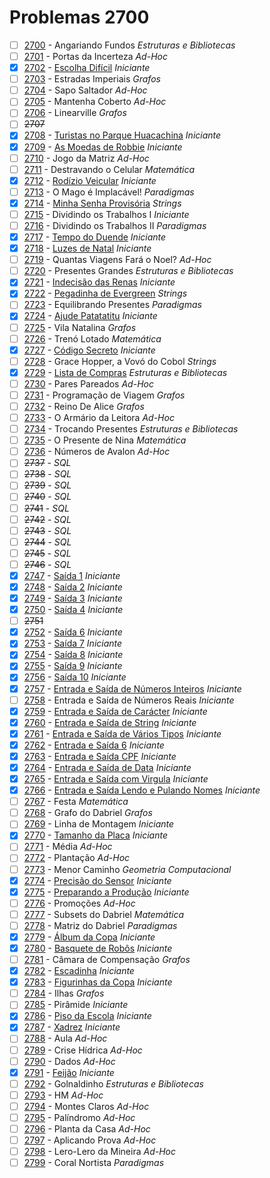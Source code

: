 # Problemas 2700

  - [ ]  [2700](https://www.urionlinejudge.com.br/judge/pt/problems/view/2700) - Angariando Fundos *Estruturas e Bibliotecas*
  - [ ]  [2701](https://www.urionlinejudge.com.br/judge/pt/problems/view/2701) - Portas da Incerteza *Ad-Hoc*
  - [x]  [2702](https://www.urionlinejudge.com.br/judge/pt/problems/view/2702) - [Escolha Difícil](https://github.com/potigol/uoj-potigol/blob/master/src/2700/2702.poti) *Iniciante*
  - [ ]  [2703](https://www.urionlinejudge.com.br/judge/pt/problems/view/2703) - Estradas Imperiais *Grafos*
  - [ ]  [2704](https://www.urionlinejudge.com.br/judge/pt/problems/view/2704) - Sapo Saltador *Ad-Hoc*
  - [ ]  [2705](https://www.urionlinejudge.com.br/judge/pt/problems/view/2705) - Mantenha Coberto *Ad-Hoc*
  - [ ]  [2706](https://www.urionlinejudge.com.br/judge/pt/problems/view/2706) - Linearville *Grafos*
  - [ ] ~~2707~~
  - [x]  [2708](https://www.urionlinejudge.com.br/judge/pt/problems/view/2708) - [Turistas no Parque Huacachina](https://github.com/potigol/uoj-potigol/blob/master/src/2700/2708.poti) *Iniciante*
  - [x]  [2709](https://www.urionlinejudge.com.br/judge/pt/problems/view/2709) - [As Moedas de Robbie](https://github.com/potigol/uoj-potigol/blob/master/src/2700/2709.poti) *Iniciante*
  - [ ]  [2710](https://www.urionlinejudge.com.br/judge/pt/problems/view/2710) - Jogo da Matriz *Ad-Hoc*
  - [ ]  [2711](https://www.urionlinejudge.com.br/judge/pt/problems/view/2711) - Destravando o Celular *Matemática*
  - [x]  [2712](https://www.urionlinejudge.com.br/judge/pt/problems/view/2712) - [Rodízio Veicular](https://github.com/potigol/uoj-potigol/blob/master/src/2700/2712.poti) *Iniciante*
  - [ ]  [2713](https://www.urionlinejudge.com.br/judge/pt/problems/view/2713) - O Mago é Implacável! *Paradigmas*
  - [x]  [2714](https://www.urionlinejudge.com.br/judge/pt/problems/view/2714) - [Minha Senha Provisória](https://github.com/potigol/uoj-potigol/blob/master/src/2700/2714.poti) *Strings*
  - [ ]  [2715](https://www.urionlinejudge.com.br/judge/pt/problems/view/2715) - Dividindo os Trabalhos I *Iniciante*
  - [ ]  [2716](https://www.urionlinejudge.com.br/judge/pt/problems/view/2716) - Dividindo os Trabalhos II *Paradigmas*
  - [x]  [2717](https://www.urionlinejudge.com.br/judge/pt/problems/view/2717) - [Tempo do Duende](https://github.com/potigol/uoj-potigol/blob/master/src/2700/2717.poti) *Iniciante*
  - [x]  [2718](https://www.urionlinejudge.com.br/judge/pt/problems/view/2718) - [Luzes de Natal](https://github.com/potigol/uoj-potigol/blob/master/src/2700/2718.poti) *Iniciante*
  - [ ]  [2719](https://www.urionlinejudge.com.br/judge/pt/problems/view/2719) - Quantas Viagens Fará o Noel? *Ad-Hoc*
  - [ ]  [2720](https://www.urionlinejudge.com.br/judge/pt/problems/view/2720) - Presentes Grandes *Estruturas e Bibliotecas*
  - [x]  [2721](https://www.urionlinejudge.com.br/judge/pt/problems/view/2721) - [Indecisão das Renas](https://github.com/potigol/uoj-potigol/blob/master/src/2700/2721.poti) *Iniciante*
  - [x]  [2722](https://www.urionlinejudge.com.br/judge/pt/problems/view/2722) - [Pegadinha de Evergreen](https://github.com/potigol/uoj-potigol/blob/master/src/2700/2722.poti) *Strings*
  - [ ]  [2723](https://www.urionlinejudge.com.br/judge/pt/problems/view/2723) - Equilibrando Presentes *Paradigmas*
  - [x]  [2724](https://www.urionlinejudge.com.br/judge/pt/problems/view/2724) - [Ajude Patatatitu](https://github.com/potigol/uoj-potigol/blob/master/src/2700/2724.poti) *Iniciante*
  - [ ]  [2725](https://www.urionlinejudge.com.br/judge/pt/problems/view/2725) - Vila Natalina *Grafos*
  - [ ]  [2726](https://www.urionlinejudge.com.br/judge/pt/problems/view/2726) - Trenó Lotado *Matemática*
  - [x]  [2727](https://www.urionlinejudge.com.br/judge/pt/problems/view/2727) - [Código Secreto](https://github.com/potigol/uoj-potigol/blob/master/src/2700/2727.poti) *Iniciante*
  - [ ]  [2728](https://www.urionlinejudge.com.br/judge/pt/problems/view/2728) - Grace Hopper, a Vovó do Cobol *Strings*
  - [x]  [2729](https://www.urionlinejudge.com.br/judge/pt/problems/view/2729) - [Lista de Compras](https://github.com/potigol/uoj-potigol/blob/master/src/2700/2729.poti) *Estruturas e Bibliotecas*
  - [ ]  [2730](https://www.urionlinejudge.com.br/judge/pt/problems/view/2730) - Pares Pareados *Ad-Hoc*
  - [ ]  [2731](https://www.urionlinejudge.com.br/judge/pt/problems/view/2731) - Programação de Viagem *Grafos*
  - [ ]  [2732](https://www.urionlinejudge.com.br/judge/pt/problems/view/2732) - Reino De Alice *Grafos*
  - [ ]  [2733](https://www.urionlinejudge.com.br/judge/pt/problems/view/2733) - O Armário da Leitora *Ad-Hoc*
  - [ ]  [2734](https://www.urionlinejudge.com.br/judge/pt/problems/view/2734) - Trocando Presentes *Estruturas e Bibliotecas*
  - [ ]  [2735](https://www.urionlinejudge.com.br/judge/pt/problems/view/2735) - O Presente de Nina *Matemática*
  - [ ]  [2736](https://www.urionlinejudge.com.br/judge/pt/problems/view/2736) - Números de Avalon *Ad-Hoc*
  - [ ]  ~~2737~~ - *SQL*
  - [ ]  ~~2738~~ - *SQL*
  - [ ]  ~~2739~~ - *SQL*
  - [ ]  ~~2740~~ - *SQL*
  - [ ]  ~~2741~~ - *SQL*
  - [ ]  ~~2742~~ - *SQL*
  - [ ]  ~~2743~~ - *SQL*
  - [ ]  ~~2744~~ - *SQL*
  - [ ]  ~~2745~~ - *SQL*
  - [ ]  ~~2746~~ - *SQL*
  - [x]  [2747](https://www.urionlinejudge.com.br/judge/pt/problems/view/2747) - [Saída 1](https://github.com/potigol/uoj-potigol/blob/master/src/2700/2747.poti) *Iniciante*
  - [x]  [2748](https://www.urionlinejudge.com.br/judge/pt/problems/view/2748) - [Saída 2](https://github.com/potigol/uoj-potigol/blob/master/src/2700/2748.poti) *Iniciante*
  - [x]  [2749](https://www.urionlinejudge.com.br/judge/pt/problems/view/2749) - [Saída 3](https://github.com/potigol/uoj-potigol/blob/master/src/2700/2749.poti) *Iniciante*
  - [x]  [2750](https://www.urionlinejudge.com.br/judge/pt/problems/view/2750) - [Saída 4](https://github.com/potigol/uoj-potigol/blob/master/src/2700/2750.poti) *Iniciante*
  - [ ] ~~2751~~
  - [x]  [2752](https://www.urionlinejudge.com.br/judge/pt/problems/view/2752) - [Saída 6](https://github.com/potigol/uoj-potigol/blob/master/src/2700/2752.poti) *Iniciante*
  - [x]  [2753](https://www.urionlinejudge.com.br/judge/pt/problems/view/2753) - [Saída 7](https://github.com/potigol/uoj-potigol/blob/master/src/2700/2753.poti) *Iniciante*
  - [x]  [2754](https://www.urionlinejudge.com.br/judge/pt/problems/view/2754) - [Saída 8](https://github.com/potigol/uoj-potigol/blob/master/src/2700/2754.poti) *Iniciante*
  - [x]  [2755](https://www.urionlinejudge.com.br/judge/pt/problems/view/2755) - [Saída 9](https://github.com/potigol/uoj-potigol/blob/master/src/2700/2755.poti) *Iniciante*
  - [x]  [2756](https://www.urionlinejudge.com.br/judge/pt/problems/view/2756) - [Saída 10](https://github.com/potigol/uoj-potigol/blob/master/src/2700/2756.poti) *Iniciante*
  - [x]  [2757](https://www.urionlinejudge.com.br/judge/pt/problems/view/2757) - [Entrada e Saída de Números Inteiros](https://github.com/potigol/uoj-potigol/blob/master/src/2700/2757.poti) *Iniciante*
  - [ ]  [2758](https://www.urionlinejudge.com.br/judge/pt/problems/view/2758) - Entrada e Saída de Números Reais *Iniciante*
  - [x]  [2759](https://www.urionlinejudge.com.br/judge/pt/problems/view/2759) - [Entrada e Saída de Carácter](https://github.com/potigol/uoj-potigol/blob/master/src/2700/2759.poti) *Iniciante*
  - [x]  [2760](https://www.urionlinejudge.com.br/judge/pt/problems/view/2760) - [Entrada e Saída de String](https://github.com/potigol/uoj-potigol/blob/master/src/2700/2760.poti) *Iniciante*
  - [x]  [2761](https://www.urionlinejudge.com.br/judge/pt/problems/view/2761) - [Entrada e Saída de Vários Tipos](https://github.com/potigol/uoj-potigol/blob/master/src/2700/2761.poti) *Iniciante*
  - [x]  [2762](https://www.urionlinejudge.com.br/judge/pt/problems/view/2762) - [Entrada e Saída 6](https://github.com/potigol/uoj-potigol/blob/master/src/2700/2762.poti) *Iniciante*
  - [x]  [2763](https://www.urionlinejudge.com.br/judge/pt/problems/view/2763) - [Entrada e Saída CPF](https://github.com/potigol/uoj-potigol/blob/master/src/2700/2763.poti) *Iniciante*
  - [x]  [2764](https://www.urionlinejudge.com.br/judge/pt/problems/view/2764) - [Entrada e Saída de Data](https://github.com/potigol/uoj-potigol/blob/master/src/2700/2764.poti) *Iniciante*
  - [x]  [2765](https://www.urionlinejudge.com.br/judge/pt/problems/view/2765) - [Entrada e Saída com Virgula](https://github.com/potigol/uoj-potigol/blob/master/src/2700/2765.poti) *Iniciante*
  - [x]  [2766](https://www.urionlinejudge.com.br/judge/pt/problems/view/2766) - [Entrada e Saída Lendo e Pulando Nomes](https://github.com/potigol/uoj-potigol/blob/master/src/2700/2766.poti) *Iniciante*
  - [ ]  [2767](https://www.urionlinejudge.com.br/judge/pt/problems/view/2767) - Festa *Matemática*
  - [ ]  [2768](https://www.urionlinejudge.com.br/judge/pt/problems/view/2768) - Grafo do Dabriel *Grafos*
  - [ ]  [2769](https://www.urionlinejudge.com.br/judge/pt/problems/view/2769) - Linha de Montagem *Iniciante*
  - [x]  [2770](https://www.urionlinejudge.com.br/judge/pt/problems/view/2770) - [Tamanho da Placa](https://github.com/potigol/uoj-potigol/blob/master/src/2700/2770.poti) *Iniciante*
  - [ ]  [2771](https://www.urionlinejudge.com.br/judge/pt/problems/view/2771) - Média *Ad-Hoc*
  - [ ]  [2772](https://www.urionlinejudge.com.br/judge/pt/problems/view/2772) - Plantação *Ad-Hoc*
  - [ ]  [2773](https://www.urionlinejudge.com.br/judge/pt/problems/view/2773) - Menor Caminho *Geometria Computacional*
  - [x]  [2774](https://www.urionlinejudge.com.br/judge/pt/problems/view/2774) - [Precisão do Sensor](https://github.com/potigol/uoj-potigol/blob/master/src/2700/2774.poti) *Iniciante*
  - [x]  [2775](https://www.urionlinejudge.com.br/judge/pt/problems/view/2775) - [Preparando a Produção](https://github.com/potigol/uoj-potigol/blob/master/src/2700/2775.poti) *Iniciante*
  - [ ]  [2776](https://www.urionlinejudge.com.br/judge/pt/problems/view/2776) - Promoções *Ad-Hoc*
  - [ ]  [2777](https://www.urionlinejudge.com.br/judge/pt/problems/view/2777) - Subsets do Dabriel *Matemática*
  - [ ]  [2778](https://www.urionlinejudge.com.br/judge/pt/problems/view/2778) - Matriz do Dabriel *Paradigmas*
  - [x]  [2779](https://www.urionlinejudge.com.br/judge/pt/problems/view/2779) - [Álbum da Copa](https://github.com/potigol/uoj-potigol/blob/master/src/2700/2779.poti) *Iniciante*
  - [x]  [2780](https://www.urionlinejudge.com.br/judge/pt/problems/view/2780) - [Basquete de Robôs](https://github.com/potigol/uoj-potigol/blob/master/src/2700/2780.poti) *Iniciante*
  - [ ]  [2781](https://www.urionlinejudge.com.br/judge/pt/problems/view/2781) - Câmara de Compensação *Grafos*
  - [x]  [2782](https://www.urionlinejudge.com.br/judge/pt/problems/view/2782) - [Escadinha](https://github.com/potigol/uoj-potigol/blob/master/src/2700/2782.poti) *Iniciante*
  - [x]  [2783](https://www.urionlinejudge.com.br/judge/pt/problems/view/2783) - [Figurinhas da Copa](https://github.com/potigol/uoj-potigol/blob/master/src/2700/2783.poti) *Iniciante*
  - [ ]  [2784](https://www.urionlinejudge.com.br/judge/pt/problems/view/2784) - Ilhas *Grafos*
  - [ ]  [2785](https://www.urionlinejudge.com.br/judge/pt/problems/view/2785) - Pirâmide *Iniciante*
  - [x]  [2786](https://www.urionlinejudge.com.br/judge/pt/problems/view/2786) - [Piso da Escola](https://github.com/potigol/uoj-potigol/blob/master/src/2700/2786.poti) *Iniciante*
  - [x]  [2787](https://www.urionlinejudge.com.br/judge/pt/problems/view/2787) - [Xadrez](https://github.com/potigol/uoj-potigol/blob/master/src/2700/2787.poti) *Iniciante*
  - [ ]  [2788](https://www.urionlinejudge.com.br/judge/pt/problems/view/2788) - Aula *Ad-Hoc*
  - [ ]  [2789](https://www.urionlinejudge.com.br/judge/pt/problems/view/2789) - Crise Hídrica *Ad-Hoc*
  - [ ]  [2790](https://www.urionlinejudge.com.br/judge/pt/problems/view/2790) - Dados *Ad-Hoc*
  - [x]  [2791](https://www.urionlinejudge.com.br/judge/pt/problems/view/2791) - [Feijão](https://github.com/potigol/uoj-potigol/blob/master/src/2700/2791.poti) *Iniciante*
  - [ ]  [2792](https://www.urionlinejudge.com.br/judge/pt/problems/view/2792) - Golnaldinho *Estruturas e Bibliotecas*
  - [ ]  [2793](https://www.urionlinejudge.com.br/judge/pt/problems/view/2793) - HM *Ad-Hoc*
  - [ ]  [2794](https://www.urionlinejudge.com.br/judge/pt/problems/view/2794) - Montes Claros *Ad-Hoc*
  - [ ]  [2795](https://www.urionlinejudge.com.br/judge/pt/problems/view/2795) - Palíndromo *Ad-Hoc*
  - [ ]  [2796](https://www.urionlinejudge.com.br/judge/pt/problems/view/2796) - Planta da Casa *Ad-Hoc*
  - [ ]  [2797](https://www.urionlinejudge.com.br/judge/pt/problems/view/2797) - Aplicando Prova *Ad-Hoc*
  - [ ]  [2798](https://www.urionlinejudge.com.br/judge/pt/problems/view/2798) - Lero-Lero da Mineira *Ad-Hoc*
  - [ ]  [2799](https://www.urionlinejudge.com.br/judge/pt/problems/view/2799) - Coral Nortista *Paradigmas*